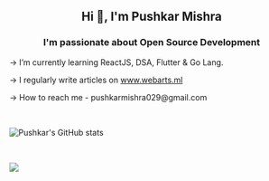 <h2 align="center">Hi 👋, I'm Pushkar Mishra</h1> 
<h3 align="center">I'm passionate about Open Source Development</h3>
<p align="left"> -> I’m currently learning ReactJS, DSA, Flutter & Go Lang.</p>
<p align="left"> -> I regularly write articles on <a href="https://webarts.ml" target="blank">www.webarts.ml</a></p>
<p align="left"> -> How to reach me - pushkarmishra029@gmail.com</p>
<br>

![Pushkar's GitHub stats](https://github-readme-stats.vercel.app/api?username=pushkarm029&show_icons=true&theme=radical)

<br>

![](https://komarev.com/ghpvc/?username=pushkarm029)
